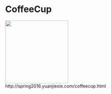 # CoffeeCup

<img src="https://s3-us-west-2.amazonaws.com/yuanjiexie/spring2016/coffeecup.gif" width="200">
http://spring2016.yuanjiexie.com/coffeecup.html

